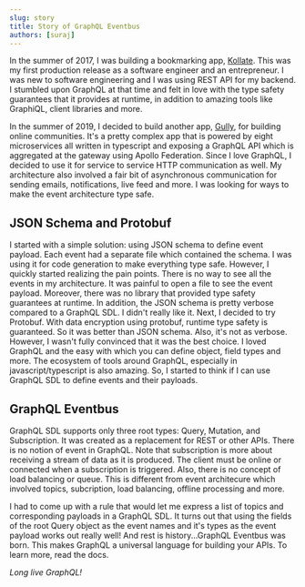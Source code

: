 ```yaml
---
slug: story
title: Story of GraphQL Eventbus
authors: [suraj]
---
```


In the summer of 2017, I was building a bookmarking app, [Kollate](https://kollate.io). This was my first production release as a software engineer and an entrepreneur. I was new to software engineering and I was using REST API for my backend. I stumbled upon GraphQL at that time and felt in love with the type safety guarantees that it provides at runtime, in addition to amazing tools like GraphiQL, client libraries and more.

In the summer of 2019, I decided to build another app, [Gully](https://gully.to), for building online communities. It's a pretty complex app that is powered by eight microservices all written in typescript and exposing a GraphQL API which is aggregated at the gateway using Apollo Federation. Since I love GraphQL, I decided to use it for service to service HTTP communication as well. My architecture also involved a fair bit of asynchronous communication for sending emails, notifications, live feed and more. I was looking for ways to make the event architecture type safe.

## JSON Schema and Protobuf

I started with a simple solution: using JSON schema to define event payload. Each event had a separate file which contained the schema. I was using it for code generation to make everything type safe. However, I quickly started realizing the pain points. There is no way to see all the events in my architecture. It was painful to open a file to see the event payload. Moreover, there was no library that provided type safety guarantees at runtime. In addition, the JSON schema is pretty verbose compared to a GraphQL SDL. I didn't really like it. Next, I decided to try Protobuf. With data encryption using protobuf, runtime type safety is guaranteed. So it was better than JSON schema. Also, it's not as verbose. However, I wasn't fully convinced that it was the best choice. I loved GraphQL and the easy with which you can define object, field types and more. The ecosystem of tools around GraphQL, especially in javascript/typescript is also amazing. So, I started to think if I can use GraphQL SDL to define events and their payloads.

## GraphQL Eventbus

GraphQL SDL supports only three root types: Query, Mutation, and Subscription. It was created as a replacement for REST or other APIs. There is no notion of event in GraphQL. Note that subscription is more about receiving a stream of data as it is produced. The client must be online or connected when a subscription is triggered. Also, there is no concept of load balancing or queue. This is different from event architecure which involved topics, subcription, load balancing, offline processing and more.

I had to come up with a rule that would let me express a list of topics and corresponding payloads in a GraphQL SDL. It turns out that using the fields of the root Query object as the event names and it's types as the event payload works out really well! And rest is history...GraphQL Eventbus was born. This makes GraphQL a universal language for building your APIs. To learn more, read the docs.

_Long live GraphQL!_
